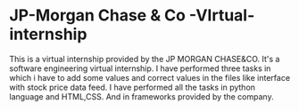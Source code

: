 # JP-Morgan Chase & Co -VIrtual-internship
This is a virtual internship provided by the JP MORGAN CHASE&CO. It's a software engineering virtual internship.
I have performed three tasks in which i have to add some values and correct values in the files like interface with stock price data feed.
I have performed all the tasks in python language and HTML,CSS. And in frameworks provided by the company.
